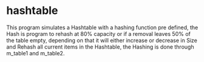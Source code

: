 # hashtable
This program simulates a Hashtable with a hashing function pre defined, the Hash is program to rehash at 80% capacity or if a removal leaves 50% of the table empty, depending on that it will either increase or decrease in Size and Rehash all current items in the Hashtable, the Hashing is done through m_table1 and m_table2.
